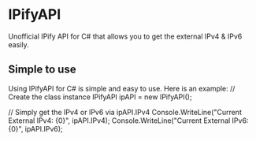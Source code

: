 # IPifyAPI
Unofficial IPify API for C# that allows you to get the external IPv4 &amp; IPv6 easily.

## Simple to use
Using IPifyAPI for C# is simple and easy to use.
Here is an example:
// Create the class instance
IPifyAPI ipAPI = new IPifyAPI();

// Simply get the IPv4 or IPv6 via ipAPI.IPv4
Console.WriteLine("Current External IPv4: {0}", ipAPI.IPv4);
Console.WriteLine("Current External IPv6: {0}", ipAPI.IPv6);
